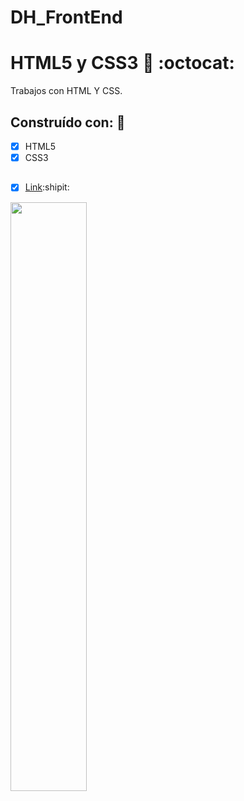 # DH_FrontEnd

# HTML5 y CSS3 :art: :octocat:
Trabajos con HTML Y CSS.

## Construído con: 🔧
- [x] HTML5
- [x] CSS3

##
- [x] <a href="https://stephaaniie.github.io/DH_FrontEnd/" target="_blank">Link<a>:shipit:


<div style="width: 100%">
 <img width="49.15%" src="https://e7.pngegg.com/pngimages/216/908/png-clipart-website-development-responsive-web-design-front-end-web-development-front-and-back-ends-website-building.png"/>
</div>


